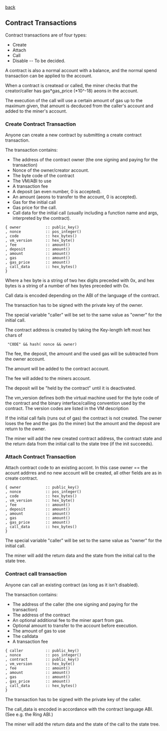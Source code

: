 [back](./contracts.md)
## Contract Transactions

Contract transactions are of four types:
- Create
- Attach
- Call
- Disable -- To be decided.

A contract is also a normal account with a balance,
and the normal spend transaction can be applied to the account.

When a contract is createad or called, the miner checks that the
creator/caller has gas*gas_price (*10^-18) aeons in the account.

The execution of the call will use a certain amount of gas up to
the maximum given, that amount is decduced from the caller's
account and added to the miner's account.

### Create Contract Transaction

Anyone can create a new contract by submitting a create contract transaction.

The transaction contains:
- The address of the contract owner (the one signing and paying for the transaction)
- Nonce of the owner/creator account.
- The byte code of the contract
- The VM/ABI to use
- A transaction fee
- A deposit (an even number, 0 is accepted).
- An amount (aeons to transfer to the account, 0 is accepted).
- Gas for the initial call
- Gas price for the call.
- Call data for the initial call (usually including a function name and args, interpreted by the contract).


```
{ owner           :: public_key()
, nonce           :: pos_integer()
, code            :: hex_bytes()
, vm_version      :: hex_byte()
, fee             :: amount()
, deposit         :: amount()
, amount          :: amount()
, gas             :: amount()
, gas_price       :: amount()
, call_data       :: hex_bytes()
}
```

Where a hex byte is a string of two hex digits preceded with 0x,
and hex bytes is a string of a number of hex bytes preceded with 0x.

Call data is encoded depending on the ABI of the language of the contract.

The transaction has to be signed with the private key of the owner.

The special variable "caller" will be set to the same value as "owner"
for the initial call.

The contract address is created by taking the Key-length left most hex chars
of

```
 "C0DE" && hash( nonce && owner)
```

The fee, the deposit, the amount and the used gas will be
subtracted from the owner account.

The amount will be added to the contract account.

The fee will added to the miners account.

The deposit will be "held by the contract" until it is deactivated.

The vm_version defines both the virtual machine used for the byte code of the contract
and the binary interface/calling convention used by the contract. The version codes are
listed in the VM description 

If the initial call fails (runs out of gas) the contract is not
created.  The owner loses the fee and the gas (to the miner) but the
amount and the deposit are return to the owner.

The miner will add the new created contract address, the contract state
and the return data from the initial call to the state tree (if the
init succeeds).


### Attach Contract Transaction

Attach contract code to an existing accont.
In this case owner == the acount addrres and no new account will be created,
all other fields are as in create contract.


```
{ owner           :: public_key()
, nonce           :: pos_integer()
, code            :: hex_bytes()
, vm_version      :: hex_byte()
, fee             :: amount()
, deposit         :: amount()
, amount          :: amount()
, gas             :: amount()
, gas_price       :: amount()
, call_data       :: hex_bytes()
}
```

The special variable "caller" will be set to the same value as "owner"
for the initial call.

The miner will add the return data and the state from the initial call
to the state tree.


### Contract call transaction

Anyone can call an existing contract (as long as it isn't disabled).

The transaction contains:
- The address of the caller (the one signing and paying for the transaction)
- The address of the contract
- An optional additional fee to the miner apart from gas.
- Optional amount to transfer to the account before execution.
- The amount of gas to use
- The calldata
- A transaction fee

```
{ caller          :: public_key()
, nonce           :: pos_integer()
, contract        :: public_key()
, vm_version      :: hex_byte()
, fee             :: amount()
, amount          :: amount()
, gas             :: amount()
, gas_price       :: amount()
, call_data       :: hex_bytes()
}
```

The transaction has to be signed with the private key of the caller.

The call_data is encoded in accordance with the contract language ABI.
(See e.g. the Ring ABI.)

The miner will add the return data and the state of the call to the state
tree.
